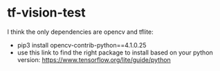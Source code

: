 # tf-vision-test

I think the only dependencies are opencv and tflite:
- pip3 install opencv-contrib-python==4.1.0.25
- use this link to find the right package to install based on your python version: https://www.tensorflow.org/lite/guide/python

